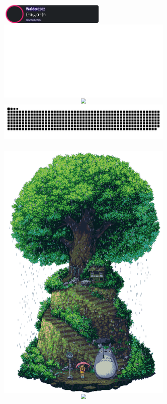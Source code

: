 
<!-- NEOFETCH -->
<!-- https://readme-typing-svg.demolab.com/demo/ -->
<!-- 
W41do@GitHub:~$ neofetch
 
⬛⬛⬛⬛⬛⬛⬜⬜⬜⬜⬜⬜⬜⬛⬛⬛⬛⬛⬛   W41do@GitHub
⬛⬛⬛⬛⬜⬜⬜⬜⬜⬜⬜⬜⬜⬜⬜⬛⬛⬛⬛   ------------
⬛⬛⬛⬜⬜⬜⬜⬜⬜⬜⬜⬜⬜⬜⬜⬜⬛⬛⬛   Name: Waldo
⬛⬛⬜⬜⬜⬛⬜⬜⬜⬜⬜⬜⬜⬛⬜⬜⬜⬛⬛   Age: 21 years
⬛⬜⬜⬜⬛⬛⬛⬜⬜⬜⬜⬜⬛⬛⬛⬜⬜⬜⬛   Status: Student
⬛⬜⬜⬜⬛⬛⬛⬛⬛⬛⬛⬛⬛⬛⬛⬜⬜⬜⬛   From: Czech Republic
⬜⬜⬜⬛⬛⬛⬛⬛⬛⬛⬛⬛⬛⬛⬛⬛⬜⬜⬜   
⬜⬜⬜⬛⬛⬛⬛⬛⬛⬛⬛⬛⬛⬛⬛⬛⬜⬜⬜   Job: SOC Analyst [1 year]
⬜⬜⬜⬛⬛⬛⬛⬛⬛⬛⬛⬛⬛⬛⬛⬛⬜⬜⬜   Education: InfoSec student [2 years, 1 more -> bachelor's degree]
⬜⬜⬜⬛⬛⬛⬛⬛⬛⬛⬛⬛⬛⬛⬛⬛⬜⬜⬜   
⬜⬜⬜⬛⬛⬛⬛⬛⬛⬛⬛⬛⬛⬛⬛⬛⬜⬜⬜   Languages: Python, Bash/Shell, Markdown, HTML, CSS, JS, Java, C/C++, SQL, VBA
⬜⬜⬜⬜⬛⬛⬛⬛⬛⬛⬛⬛⬛⬛⬛⬜⬜⬜⬜   Interests: Linux, Cybersecurity, Creativity, Automation
⬜⬜⬜⬜⬜⬛⬛⬛⬛⬛⬛⬛⬛⬛⬜⬜⬜⬜⬜   IDE: Visual Studio Code [Color Theme: Tokyo Night]
⬛⬜⬜⬜⬜⬜⬜⬜⬛⬛⬛⬜⬜⬜⬜⬜⬜⬜⬛   
⬛⬜⬜⬛⬛⬜⬜⬛⬛⬛⬛⬛⬜⬜⬜⬜⬜⬜⬛   Hobbies: Programming, Anime, Books, Games
⬛⬛⬜⬜⬛⬛⬛⬛⬛⬛⬛⬛⬜⬜⬜⬜⬜⬛⬛   Fun Fact: you found me
⬛⬛⬛⬜⬜⬛⬛⬛⬛⬛⬛⬛⬜⬜⬜⬜⬛⬛⬛   
⬛⬛⬛⬛⬜⬜⬜⬛⬛⬛⬛⬛⬜⬜⬜⬛⬛⬛⬛   ⬛🟥🟩🟨🟦🟪🟧⬜
⬛⬛⬛⬛⬛⬛⬜⬛⬛⬛⬛⬛⬜⬛⬛⬛⬛⬛⬛   ⬛🟥🟩🟨🟦🟪🟧⬜
 
W41do@GitHub:~$
-->

<!-- TEXT ONLY -->
<!-- 
W41do@GitHub
------------
Name: Waldo
Age: 21 years
Status: Student
From: Czech Republic

Job: SOC Analyst [1 year]
Education: InfoSec student [2 years, 1 more -> bachelor's degree]

Languages: Python, Bash/Shell, Markdown, HTML, CSS, JS, Java, C/C++, SQL, VBA
Interests: Linux, Cybersecurity, Creativity, Automation
IDE: Visual Studio Code [Color Theme: Tokyo Night]

Quote of the Day: “Remember that very little is needed to make a happy life.”
Hobbies: Programming, Anime, Books, Games
Fun Fact: you found me

⬛🟥🟩🟨🟦🟪🟧⬜
⬛🟥🟩🟨🟦🟪🟧⬜
 -->


<div id="d_badge">
    <style scoped="">
        .d_margin {
            margin: 5px;
        }
        #d_badge {
            width: 210px;
            display: inline-table;
            -webkit-touch-callout: none;
            -webkit-user-select: none;
            -khtml-user-select: none;
            -moz-user-select: none;
            -ms-user-select: none;
            user-select: none;
        }
        #d_badge:hover {
            cursor: pointer;
        }
        .d_avatar {
            display: block;
            width: 50px;
            height: 50px;
            float: left;
            background-size: cover;
            background-repeat: no-repeat;
            background-position: center center;
            border-radius: 50%;
            box-sizing: content-box;
            /* Needed for border to stop changing image width*/
            /* border: 3px solid #88cc14; */
            border: 3px solid #e11e6c;
            background-color: #1e2124;
            box-shadow: inset 0px 0px 3px 3px rgba(0, 0, 0, 0.1);
            object-fit: cover;
            box-shadow: 0 0px 3px 0px #e11e6c;
        }
        @font-face {
            font-family: "Roboto";
            font-style: normal;
            font-weight: 400;
            src: url(https://fonts.gstatic.com/s/ubuntumono/v6/ViZhet7Ak-LRXZMXzuAfkY4P5ICox8Kq3LLUNMylGO4.woff2) format("woff2");
        }
        .d_font {
            font-family: "Roboto", monospace;
        }
        .d_nickname {
            color: #ffffff;
            font-size: 12px;
            font-weight: bold;
            text-shadow: #4700ff 0 0 6px;
        }
        .d_stat {
            color: #fff;
            opacity: 0.8;
            font-size: 14px;
        }
        .d_icon {
            opacity: 1.00;
            height: 16px;
        }
        @keyframes flicker {
            0%,
            19.999%,
            22%,
            62.999%,
            64%,
            64.999%,
            70%,
            100% {
                opacity: 0.99;
                text-shadow: -1px -1px 0 $outline, 1px -1px 0 $outline, -1px 1px 0 $outline, 1px 1px 0 $outline, 0 -2px 8px, 0 0 2px, 0 0 5px #424549, 0 0 15px #36393e, 0 0 2px #282b30, 0 2px 3px #000;
            }
            20%,
            21.999%,
            63%,
            63.999%,
            65%,
            69.999% {
                opacity: 0.4;
                text-shadow: #4700ff 0 0 6px;
            }
        }
        .d_rank {
            color: #ffffff;
            font-size: 11px;
            text-shadow: #4700ff 0 0 6px;
        }
        .d_line {
            line-height: 12px;
            margin: 0px;
            padding: 0px;
        }
        .d_link {
            color: #ffffff;
            font-size: 0.6em;
            text-decoration: none;
            animation: flicker 6s infinite;
            text-shadow: #4700ff 0 0 6px;
        }
        .d_link:hover {
            color: #ffffff;
            font-size: 0.6em;
            text-decoration: underline;
        }
        .d_link:visited {
            color: #fff;
        }
        .d_mr {
            margin-right: 8px;
        }
        .d_for_img {
            color: #fff;
            opacity: 0.5;
            font-size: 14px;
            position: relative;
            top: -3px;
            margin-bottom: 5px;
        }
        .trophy {
            width: 300px;
            -webkit-filter: drop-shadow(0px 0px 1px rgb(255, 238, 0));
            filter: drop-shadow(0px 0px 2px rgb(255, 238, 0));
        }
    </style>
    <div id="d_badge" class="d_margin" onclick="location.href='https://www.discordapp.com/users/390928924001173515'">
        <div style=" width: auto; border-radius: 4px; margin-right: 0px;">
            <div class="d_avatar"
                style="background-image: url(https://cdn.discordapp.com/avatars/390928924001173515/8d2a741b6e4b52bb22be5fda5ce8f878.webp?size=480)">
            </div>
        </div>
        <div
            style=" margin-left: 25px; width: 270px; height: 56px; background-color: #1e2124; border-radius: 5px; text-align: left; background-image: url(https://cdn.discordapp.com/attachments/960611058962292787/969672178356330516/discord_logo_square_down.png), url(https://cdn.discordapp.com/attachments/960611058962292787/969680393903173662/d_badge.png), url(https://cdn.discordapp.com/attachments/960611058962292787/969680393903173662/d_badge.png), url(https://cdn.discordapp.com/banners/390928924001173515/a_c3ef0b7ebb89d6b9f87b688190774a6b.gif?size=2048); background-size: 23px 23px, 270px 56px, 270px 56px, 134px 42px; background-position: right 5px bottom 5px, right -25.8px bottom 0px, right 3px bottom 0px, right 20px bottom 7px; background-repeat: no-repeat, no-repeat, no-repeat, no-repeat;">
            <div class="d_font"
                style=" box-sizing: content-box; height: 50px; white-space: nowrap; overflow: hidden; text-overflow: ellipsis; padding-left: 8px; padding-top: 5px;">
                <p class="d_line" style="margin-bottom: 3px"> <span class="d_nickname">Waldo</span> <span class="d_rank"
                        style=" margin-left: -7.7px ">#8282</span> <br> </p>
                <p class="d_line" style="margin-bottom: 4px; margin-top: 4px; display: flex; align-items: center">
                    <!-- <img class="d_icon d_mr" src="https://cdn.discordapp.com/attachments/939096809018622002/960650301386407966/trophy.gif" alt="trophy" /> <span class="d_stat d_mr">a</span> -->
                    <!-- <img class="thm_icon thm_mr" src="https://cdn.discordapp.com/attachments/939096809018622002/958108545583296573/ohayo.png" alt="door" /> -->
                    <span class="d_stat d_mr">(=◑ᆽ◑=)ฅ</span>
                    <!-- <img class="thm_icon thm_mr" src="https://cdn.discordapp.com/attachments/939096809018622002/960658941992382474/badge00.png" alt="target" /> <span class="thm_stat thm_mr">c</span> <img class="thm_icon thm_mr" src="https://cdn.discordapp.com/attachments/939096809018622002/960661695334866954/flame.gif" alt="streak" /> <span class="thm_stat">d</span> -->
                    <br> </p>
                <p class="d_line" style=" "> <a href="https://www.discordapp.com/users/390928924001173515"
                        class="d_link">discord.com</a> </p>
            </div>
        </div>
    </div>
</div>
</div>



<div align="center">
<picture>
    <!-- https://readme-typing-svg.demolab.com/demo/ ... duration per line 64, font size 15, color #2FDEDEFF -->
    <img src="neofetch/blue_opt.svg"/>
</picture>

<img src="http://waldo.9e.cz/discord.html">

<picture>
    <!-- https://github.com/marketplace/actions/generate-snake-game-from-github-contribution-grid -->
    <img src="snake/snake1.svg"/>
</picture>
</br>
</br>
</br>
<picture>
    <img src="gifs/totoro_faster.gif" width="1200"/>
</picture>
<picture>
    <!-- https://github.com/kyechan99/capsule-render#color -->
    <img src="https://capsule-render.vercel.app/api?type=waving&color=2fdede&height=160&section=footer&width=100"/>
</picture>
</div>




<!-- 
<picture>
    <img src="purple.svg" alt="Typing SVG" />
</picture> -->

<!-- <picture>
    <img src="red.svg" alt="Typing SVG" />
</picture> -->

<!-- <picture>
    <img src="tyrquise.svg" alt="Typing SVG" />
</picture>


<picture>
    <img src="1.svg" alt="Typing SVG" />
</picture>

<picture>
    <img src="2.svg" alt="Typing SVG" />
</picture>

<picture>
    <img src="3.svg" alt="Typing SVG" />
</picture>

<picture>
    <img src="4.svg" alt="Typing SVG" />
</picture>

<picture>
    <img src="5.svg" alt="Typing SVG" />
</picture> -->

<!-- <picture>
    <img src="6.svg" alt="Typing SVG" />
</picture> -->





<!-- Design and Customization
Learning: Machine/Deep Learning
Programming Languages: Python, Java, C++,
Code: Python, Java, C++,
Role: SOC Analyst [1 year]
Email: W41do [at] protonmail.com



Discord: Waldo#8282

Certifications: 404
Current Linux Distro: Fedora 37
Favorite Quote: “Remember that very little is needed to make a happy life.” ― Marcus Aurelius, Meditations
Favorite Book: Meditations: Aurelius, Marcus
Goals: Obtain OSCP certification, contribute to open-source projects


https://github.com/DenverCoder1/readme-typing-svg
https://github.com/DenverCoder1/github-readme-streak-stats
https://github.com/DenverCoder1/custom-icon-badges
https://github.com/DenverCoder1/table2ascii


cool accs:
https://github.com/guilyx



## Visitor Count
![Visitor Count](https://profile-counter.glitch.me/8BitJonny/count.svg) -->

<!-- ## Spotify Live View
[![Spotify](https://github-spotify-live.vercel.app/api/spotify)](https://open.spotify.com/user/31satnjpfyyvc43dgnzmwfyvas5y) -->


<!-- https://github.com/8BitJonny/8BitJonny/tree/master

W41do@Earth
-----------
OS: Homo Sapiens OS
Host: Earth (Classified as Planet 3rd Rock from the Sun)
Kernel: DNA/RNA
Uptime: 21 years
Packages: j
Shell: j
Resolution: j
DE: INFJ
WM: idk
WM Theme: idk
Theme: idk
Terminal: Verbal and Nonverbal Communication
CPU: Brain (Central Processing Unit)
GPU: Eyes (Visual Processing Unit)
<!-- <html>
<body> -->
<!-- Memory: Memory Capacity (Short-term and Long-term Memory)
Memory: <p id="memory"></p>2056TiB / 2274TiB

<div>
<script>
let x = Math.floor((Math.random() * 500) + 1); 
document.getElementById("memory").innerHTML = x;
</script>
</div> -->
<!-- 
</body>
</html> -->
<!-- 
Name: Waldo
Age: 21 years
Host: 
Personality Type: INFJ
Location: Czech Republic
Local Time: UTC+02:00
Email: W41do@protonmail.com
Hobbies: 
Education:
Interests:
Favorite Food:
Favorite Books:


<!-- A little more about me...
About myself...




“Remember that very little is needed to make a happy life.”
― Marcus Aurelius, Meditations 


“Death smiles at us all; all we can do is smile back.”
― Marcus Aurelius 


“Confine yourself to the present.”
― Marcus Aurelius, Meditations 


“A man must stand erect, not be kept erect by others.”
― Marcus Aurelius, Meditations 


“He is so rich, he has no room to shit.”
― Marcus Aurelius, Meditations 

“Ask yourself at every moment, 'Is this necessary?”
― Marcus Aurelius






Time Zone: UTC+02:00

OS: Earth (Human Edition)
Name: [Insert Name]
Age: 21 years
Gender: [Insert Gender]
Nationality: [Insert Nationality]

Work Experience: [Insert Job Title], [Insert Company/Organization Name], [Insert Duration] | [Insert Job Title], [Insert Company/Organization Name], [Insert Duration] | [Insert Job Title], [Insert Company/Organization Name], [Insert Duration]
Research Experience: [Insert Research Position], [Insert Research Institution], [Insert Duration] | [Insert Research Position], [Insert Research Institution], [Insert Duration]
Projects: [Insert Project Title]: [Insert Brief Description/Key Accomplishments] | [Insert Project Title]: [Insert Brief Description/Key Accomplishments] | [Insert Project Title]: [Insert Brief Description/Key Accomplishments]
Publications: [Insert Publication Title], [Insert Journal/Conference Name], [Insert Year] | [Insert Publication Title], [Insert Journal/Conference Name], [Insert Year]
Skills: [Insert Skill 1]: [Insert Skill Level] | [Insert Skill 2]: [Insert Skill Level] | [Insert Skill 3]: [Insert Skill Level]


Advanced autostructuring and autorepair.
100–400Hz var
20watt idle, 100 watt peak. Ketone-oxygen power supply.
Liquid cooled.


If the human brain were a computer, what would be the specifications of this computer?

Asynchronous analog pulse modulated neural net at 100–400Hz variable frequency. 100 billion neurons and 200 trillion connection.

Advanced autostructuring and autorepair.

20watt idle, 100 watt peak. Ketone-oxygen power supply.

Liquid cooled.

700000 hours MTBF.

On the other hand, the brain has about 1e15 synapses, making it analogous to five million contemporary 200 million transistor chip "cores".


🟩🟩🟦🟦🟦
🟩🟩🟩🟦🟦🟦🟩
🟩🟩🟩🟦🟦🟦🟦🟩🟩
🟩🟦🟦🟦🟦🟦🟩🟩🟩
🟦🟩🟩🟦🟦🟦🟩🟩🟩
🟦🟩🟩🟦🟦🟦🟦🟩🟩
🟦🟦🟩🟦🟦🟦🟦🟩🟩
🟦🟦🟦🟦🟦🟦🟦
🟦🟦🟦🟦🟦


⬜⬜⬜⬜⬛⬛⬛⬛⬛⬛⬜⬜⬜⬜⬜
⬜⬜⬛⬛🟦🟦🟦🟦🟦🟦⬛⬛⬜⬜⬜
⬜⬛🟦🟦🟦🟦🟦🟦🟩🟦🟦🟦⬛⬜⬜
🟦🟦🟩🟩🟦🟦🟦🟦🟩🟦🟦🟦⬛⬜
🟦🟩🟩🟩🟦🟦🟦🟩🟩🟦🟦🟦⬛⬜
🟦🟦🟦🟩🟩🟩🟦🟦🟩🟦🟦🟦🟦🟦⬛
🟦🟦🟦🟩🟩🟦🟩🟦🟦🟦🟦🟩🟩🟦⬛
🟦🟦🟦🟦🟩🟦🟦🟦🟦🟦🟦🟦🟩🟦⬛
🟦🟦🟦🟦🟦🟦🟦🟦🟦🟦🟦🟦🟦🟦⬛
🟩🟦🟦🟦🟦🟦🟩🟩🟩🟩🟦🟦🟩🟦⬛
🟩🟩🟦⬛⬛⬛⬛⬛⬛⬛⬛🟦🟦🟦⬛

⬜⬜⬛⬜⬜⬜⬛⬜⬜⬛⬜⬜⬜⬛⬜⬜
⬜⬜⬛⬜⬜⬜⬜⬜⬜⬜⬜⬜⬜⬛⬜⬜
⬜⬜⬜⬛⬜⬜⬜⬜⬜⬜⬜⬜⬛⬜⬜⬜
⬜⬜⬜⬜⬛⬛⬛⬛⬛⬛⬛⬛⬜⬜⬜⬜

🟨
"　"


⬜⬜⬜⬜⬜⬛⬛⬛⬛⬛⬜⬜⬜⬜⬜
⬜⬜⬜⬛⬛⬛⬛⬛⬛⬛⬛⬛⬜⬜⬜
⬜⬜⬛⬛⬛⬛⬛⬛⬛⬛⬛⬛⬛⬜⬜
⬜⬛⬛⬛⬛⬛⬛⬛⬛⬛⬛⬛⬛⬛⬜
⬜⬛⬛⬛⬛⬛⬛⬛⬛⬛⬜⬜⬜⬛⬜
⬛⬛⬛⬛⬛⬛⬛⬛⬛⬜⬜⬜⬜⬜⬛
⬛⬛⬛⬛⬛⬛⬛⬛⬜⬜⬜⬜⬜⬜⬛
⬛⬛⬜⬜⬛⬛⬛⬛⬜⬜⬜⬛⬛⬜⬜
⬛⬛⬜⬜⬜⬛⬛⬜⬜⬜⬛⬛⬛⬜⬜
⬛⬛⬜⬜⬜⬜⬛⬜⬜⬛⬛⬛⬛⬜⬜
⬜⬛⬛⬜⬜⬜⬛⬜⬜⬛⬛⬛⬜⬜⬜
⬜⬛⬛⬛⬛⬛⬛⬜⬜⬜⬜⬜⬜⬜⬜
⬜⬛⬛⬛⬛⬛⬜⬜⬜⬜⬜⬜⬜⬜⬜
⬜⬜⬛⬛⬛⬜⬜⬜⬜⬜⬜⬜⬜⬜⬜


⬜⬜🟥🟥🟥⬜⬜
⬜🟥🟥🟥🟥🟥⬜
🟥🟥🟥🟥🟥🟥🟥
🟥⬜⬜🟥⬜⬜🟥
🟥⬛⬜🟥⬛⬜🟥
🟥🟥🟥🟥🟥🟥🟥
🟥🟥🟥🟥🟥🟥🟥
🟥🟥🟥🟥🟥🟥🟥
🟥⬜🟥⬜🟥⬜🟥 -->


<!-- https://github.com/marketplace/actions/generate-snake-game-from-github-contribution-grid

https://github.com/D3vil0p3r

<img src="https://camo.githubusercontent.com/b867e04377eea646939445ce4e0565253428256abc39c6d32d7b67aab3160d18/68747470733a2f2f63617073756c652d72656e6465722e76657263656c2e6170702f6170693f747970653d776176696e6726636f6c6f723d6772616469656e74266865696768743d3130302673656374696f6e3d666f6f746572" theme=tokyonight/>

<img src="https://camo.githubusercontent.com/b867e04377eea646939445ce4e0565253428256abc39c6d32d7b67aab3160d18/68747470733a2f2f63617073756c652d72656e6465722e76657263656c2e6170702f6170693f747970653d776176696e6726636f6c6f723d6772616469656e74266865696768743d3130302673656374696f6e3d666f6f746572"/>

https://github.com/VydrOz




♠️⚫⬛🖤♣️🤍⬜⚪◼️◾▪️◻️◽▫️🔲🔳 

⬜⬜⬜⬜⬜⬜⬜⬜⬜⬜⬜⬜⬜⬜⬜⬜
⬜⬜⬛⬛⬜⬜⬜⬜⬜⬜⬜⬜⬛⬛⬜⬜
⬜⬛⬜⬜⬛⬜⬜⬜⬜⬜⬜⬛⬜⬜⬛⬜
⬜⬛⬜⬜⬜⬛⬜⬜⬜⬜⬛⬜⬜⬜⬛⬜
⬜⬛⬜⬜⬜⬜⬛⬛⬛⬛⬜⬜⬜⬜⬛⬜
⬜⬛⬜⬜⬜⬜⬜⬜⬜⬜⬜⬜⬜⬜⬛⬜
⬛⬜⬜⬜⬜⬜⬜⬜⬜⬜⬜⬜⬜⬜⬜⬛
⬛⬜⬜⬜⬛⬛⬜⬜⬜⬜⬛⬛⬜⬜⬜⬛
⬛⬜🌫️⬛⬛⬛⬛🌫️🌫️⬛⬛⬛⬛🌫️⬜⬛
⬛⬜⬜⬛⬛⬛⬛⬜⬜⬛⬛⬛⬛⬜⬜⬛
⬛⬜⬜⬜⬛⬛⬜⬜⬜⬜⬛⬛⬜⬜⬜⬛
⬜⬛⬜⬜⬜⬜⬜⬜⬜⬜⬜⬜⬜⬜⬛⬜
⬜⬜⬛⬜⬜⬜⬜⬜⬜⬜⬜⬜⬜⬛⬜⬜
⬜⬜⬜⬛⬛⬛⬛⬛⬛⬛⬛⬛⬛⬜⬜⬜
⬜⬜⬜⬜⬜⬜⬜⬜⬜⬜⬜⬜⬜⬜⬜⬜
⬜⬜⬜⬜⬜⬜⬜⬜⬜⬜⬜⬜⬜⬜⬜⬜

⬜⬜⬜⬜⬜⬜⬜⬜⬜⬜⬜⬜⬜⬜⬜⬜
⬜⬜⬛⬛⬜⬜⬜⬜⬜⬜⬜⬜⬛⬛⬜⬜
⬜⬛🌫️🌫️⬛⬜⬜⬜⬜⬜⬜⬛🌫️🌫️⬛⬜
⬜⬛🌫️🌫️🌫️⬛⬜⬜⬜⬜⬛🌫️🌫️🌫️⬛⬜
⬜⬛🌫️🌫️🌫️🌫️⬛⬛⬛⬛🌫️🌫️🌫️🌫️⬛⬜
⬜⬛🌫️🌫️🌫️🌫️🌫️🌫️🌫️🌫️🌫️🌫️🌫️🌫️⬛⬜
⬛🌫️🌫️🌫️🌫️🌫️🌫️🌫️🌫️🌫️🌫️🌫️🌫️🌫️🌫️⬛
⬛🌫️🌫️🌫️⬛⬛🌫️🌫️🌫️🌫️⬛⬛🌫️🌫️🌫️⬛
⬛🌫️🌫️⬛⬛⬛⬛🌫️🌫️⬛⬛⬛⬛🌫️🌫️⬛
⬛🌫️🌫️⬛⬛⬛⬛🌫️🌫️⬛⬛⬛⬛🌫️🌫️⬛
⬛🌫️🌫️🌫️⬛⬛🌫️🌫️🌫️🌫️⬛⬛🌫️🌫️🌫️⬛
⬜⬛🌫️🌫️🌫️🌫️🌫️🌫️🌫️🌫️🌫️🌫️🌫️🌫️⬛⬜
⬜⬜⬛🌫️🌫️🌫️🌫️🌫️🌫️🌫️🌫️🌫️🌫️⬛⬜⬜
⬜⬜⬜⬛⬛⬛⬛⬛⬛⬛⬛⬛⬛⬜⬜⬜
⬜⬜⬜⬜⬜⬜⬜⬜⬜⬜⬜⬜⬜⬜⬜⬜
⬜⬜⬜⬜⬜⬜⬜⬜⬜⬜⬜⬜⬜⬜⬜⬜


" " 2X JE MENE NEZ KOSTKA
" " obyc mezera ale funguje 

"　"
"        " two spaces plus 0.001
"⠀⠀" one minus 0.001

"　⠀"

"⠀⢀" dost good

3x" "plus" "obys rovna se 2 mezery tesne pres

"                  " perfect 7
"　　　　　　　　　　　" perfect 8 (16)
"    　　" perfect 3 (6, 9, 12)
"        " two spaces plus 0.001
"    　　　　　　　　　　　　　" perfect 11


⬛⬛⬛⬛⬛⬛⬛⬛⬛⬛⬛⬛⬛⬛⬛⬛
⬛⬛🟥🟥⬛⬛⬛⬛⬛⬛⬛⬛🟥🟥⬛⬛
⬛🟥⬛⬛🟥⬛⬛⬛⬛⬛⬛🟥⬛⬛🟥⬛
⬛🟥⬛⬛⬛🟥⬛⬛⬛⬛🟥⬛⬛⬛🟥⬛
⬛🟥⬛⬛⬛⬛🟥🟥🟥🟥⬛⬛⬛⬛🟥⬛
⬛🟥⬛⬛⬛⬛⬛⬛⬛⬛⬛⬛⬛⬛🟥⬛
🟥⬛⬛⬛⬛⬛⬛⬛⬛⬛⬛⬛⬛⬛⬛🟥
🟥⬛⬛⬛🟥🟥⬛⬛⬛⬛🟥🟥⬛⬛⬛🟥
🟥⬛⬛🟥🟥🟥🟥⬛⬛🟥🟥🟥🟥⬛⬛🟥
🟥⬛⬛🟥🟥🟥🟥⬛⬛🟥🟥🟥🟥⬛⬛🟥
🟥⬛⬛⬛🟥🟥⬛⬛⬛⬛🟥🟥⬛⬛⬛🟥
⬛🟥⬛⬛⬛⬛⬛⬛⬛⬛⬛⬛⬛⬛🟥⬛
⬛⬛🟥⬛⬛⬛⬛⬛⬛⬛⬛⬛⬛🟥⬛⬛
⬛⬛⬛🟥🟥🟥🟥🟥🟥🟥🟥🟥🟥⬛⬛⬛
⬛⬛⬛⬛⬛⬛⬛⬛⬛⬛⬛⬛⬛⬛⬛⬛
⬛⬛⬛⬛⬛⬛⬛⬛⬛⬛⬛⬛⬛⬛⬛⬛



🟦🟦🟦🟦🟦🟦🟦🟦🟦🟦🟦🟦🟦🟦🟦🟦
🟦🟦⬛⬛🟦🟦🟦🟦🟦🟦🟦🟦⬛⬛🟦🟦
🟦⬛🟦🟦⬛🟦🟦🟦🟦🟦🟦⬛🟦🟦⬛🟦
🟦⬛🟦🟦🟦⬛🟦🟦🟦🟦⬛🟦🟦🟦⬛🟦
🟦⬛🟦🟦🟦🟦⬛⬛⬛⬛🟦🟦🟦🟦⬛🟦
🟦⬛🟦🟦🟦🟦🟦🟦🟦🟦🟦🟦🟦🟦⬛🟦
⬛🟦🟦🟦🟦🟦🟦🟦🟦🟦🟦🟦🟦🟦🟦⬛
⬛🟦🟦🟦⬛⬛🟦🟦🟦🟦⬛⬛🟦🟦🟦⬛
⬛🟦🟦⬛⬛⬛⬛🟦🟦⬛⬛⬛⬛🟦🟦⬛
⬛🟦🟦⬛⬛⬛⬛🟦🟦⬛⬛⬛⬛🟦🟦⬛
⬛🟦🟦🟦⬛⬛🟦🟦🟦🟦⬛⬛🟦🟦🟦⬛
🟦⬛🟦🟦🟦🟦🟦🟦🟦🟦🟦🟦🟦🟦⬛🟦
🟦🟦⬛🟦🟦🟦🟦🟦🟦🟦🟦🟦🟦⬛🟦🟦
🟦🟦🟦⬛⬛⬛⬛⬛⬛⬛⬛⬛⬛🟦🟦🟦
🟦🟦🟦🟦🟦🟦🟦🟦🟦🟦🟦🟦🟦🟦🟦🟦
🟦🟦🟦🟦🟦🟦🟦🟦🟦🟦🟦🟦🟦🟦🟦🟦



⬜⬜⬜⬜⬜⬜⬜⬜⬜⬜⬜⬜⬜⬜⬜⬜
⬜⬜🟦🟦⬜⬜⬜⬜⬜⬜⬜⬜🟦🟦⬜⬜
⬜🟦⬜⬜🟦⬜⬜⬜⬜⬜⬜🟦⬜⬜🟦⬜
⬜🟦⬜⬜⬜🟦⬜⬜⬜⬜🟦⬜⬜⬜🟦⬜
⬜🟦⬜⬜⬜⬜🟦🟦🟦🟦⬜⬜⬜⬜🟦⬜
⬜🟦⬜⬜⬜⬜⬜⬜⬜⬜⬜⬜⬜⬜🟦⬜
🟦⬜⬜⬜⬜⬜⬜⬜⬜⬜⬜⬜⬜⬜⬜🟦
🟦⬜⬜⬜🟦🟦⬜⬜⬜⬜🟦🟦⬜⬜⬜🟦
🟦⬜⬜🟦🟦🟦🟦⬜⬜🟦🟦🟦🟦⬜⬜🟦
🟦⬜⬜🟦🟦🟦🟦⬜⬜🟦🟦🟦🟦⬜⬜🟦
🟦⬜⬜⬜🟦🟦⬜⬜⬜⬜🟦🟦⬜⬜⬜🟦
⬜🟦⬜⬜⬜⬜⬜⬜⬜⬜⬜⬜⬜⬜🟦⬜
⬜⬜🟦⬜⬜⬜⬜⬜⬜⬜⬜⬜⬜🟦⬜⬜
⬜⬜⬜🟦🟦🟦🟦🟦🟦🟦🟦🟦🟦⬜⬜⬜
⬜⬜⬜⬜⬜⬜⬜⬜⬜⬜⬜⬜⬜⬜⬜⬜
⬜⬜⬜⬜⬜⬜⬜⬜⬜⬜⬜⬜⬜⬜⬜⬜


🟩🟩🟩🟩🟩🟩🟩🟩🟩🟩🟩🟩🟩🟩🟩🟩
🟩🟩⬛⬛🟩🟩🟩🟩🟩🟩🟩🟩⬛⬛🟩🟩
🟩⬛🟩🟩⬛🟩🟩🟩🟩🟩🟩⬛🟩🟩⬛🟩
🟩⬛🟩🟩🟩⬛🟩🟩🟩🟩⬛🟩🟩🟩⬛🟩
🟩⬛🟩🟩🟩🟩⬛⬛⬛⬛🟩🟩🟩🟩⬛🟩
🟩⬛🟩🟩🟩🟩🟩🟩🟩🟩🟩🟩🟩🟩⬛🟩
⬛🟩🟩🟩🟩🟩🟩🟩🟩🟩🟩🟩🟩🟩🟩⬛
⬛🟩🟩🟩⬛⬛🟩🟩🟩🟩⬛⬛🟩🟩🟩⬛
⬛🟩🟩⬛⬛⬛⬛🟩🟩⬛⬛⬛⬛🟩🟩⬛
⬛🟩🟩⬛⬛⬛⬛🟩🟩⬛⬛⬛⬛🟩🟩⬛
⬛🟩🟩🟩⬛⬛🟩🟩🟩🟩⬛⬛🟩🟩🟩⬛
🟩⬛🟩🟩🟩🟩🟩🟩🟩🟩🟩🟩🟩🟩⬛🟩
🟩🟩⬛🟩🟩🟩🟩🟩🟩🟩🟩🟩🟩⬛🟩🟩
🟩🟩🟩⬛⬛⬛⬛⬛⬛⬛⬛⬛⬛🟩🟩🟩
🟩🟩🟩🟩🟩🟩🟩🟩🟩🟩🟩🟩🟩🟩🟩🟩
🟩🟩🟩🟩🟩🟩🟩🟩🟩🟩🟩🟩🟩🟩🟩🟩


⬜⬜⬜⬜⬜⬜⬜⬜⬜⬜⬜⬜⬜⬜⬜⬜
⬜⬜🟩🟩⬜⬜⬜⬜⬜⬜⬜⬜🟩🟩⬜⬜
⬜🟩⬜⬜🟩⬜⬜⬜⬜⬜⬜🟩⬜⬜🟩⬜
⬜🟩⬜⬜⬜🟩⬜⬜⬜⬜🟩⬜⬜⬜🟩⬜
⬜🟩⬜⬜⬜⬜🟩🟩🟩🟩⬜⬜⬜⬜🟩⬜
⬜🟩⬜⬜⬜⬜⬜⬜⬜⬜⬜⬜⬜⬜🟩⬜
🟩⬜⬜⬜⬜⬜⬜⬜⬜⬜⬜⬜⬜⬜⬜🟩
🟩⬜⬜⬜🟩🟩⬜⬜⬜⬜🟩🟩⬜⬜⬜🟩
🟩⬜⬜🟩🟩🟩🟩⬜⬜🟩🟩🟩🟩⬜⬜🟩
🟩⬜⬜🟩🟩🟩🟩⬜⬜🟩🟩🟩🟩⬜⬜🟩
🟩⬜⬜⬜🟩🟩⬜⬜⬜⬜🟩🟩⬜⬜⬜🟩
⬜🟩⬜⬜⬜⬜⬜⬜⬜⬜⬜⬜⬜⬜🟩⬜
⬜⬜🟩⬜⬜⬜⬜⬜⬜⬜⬜⬜⬜🟩⬜⬜
⬜⬜⬜🟩🟩🟩🟩🟩🟩🟩🟩🟩🟩⬜⬜⬜
⬜⬜⬜⬜⬜⬜⬜⬜⬜⬜⬜⬜⬜⬜⬜⬜
⬜⬜⬜⬜⬜⬜⬜⬜⬜⬜⬜⬜⬜⬜⬜⬜


🟦🟦🟦🟦🟦🟦🟦🟦🟦🟦🟦🟦🟦🟦🟦🟦
🟦🟦🟩🟩🟦🟦🟦🟦🟦🟦🟦🟦🟩🟩🟦🟦
🟦🟩🟦🟦🟩🟦🟦🟦🟦🟦🟦🟩🟦🟦🟩🟦
🟦🟩🟦🟦🟦🟩🟦🟦🟦🟦🟩🟦🟦🟦🟩🟦
🟦🟩🟦🟦🟦🟦🟩🟩🟩🟩🟦🟦🟦🟦🟩🟦
🟦🟩🟦🟦🟦🟦🟦🟦🟦🟦🟦🟦🟦🟦🟩🟦
🟩🟦🟦🟦🟦🟦🟦🟦🟦🟦🟦🟦🟦🟦🟦🟩
🟩🟦🟦🟦🟩🟩🟦🟦🟦🟦🟩🟩🟦🟦🟦🟩
🟩🟦🟦🟩🟩🟩🟩🟦🟦🟩🟩🟩🟩🟦🟦🟩
🟩🟦🟦🟩🟩🟩🟩🟦🟦🟩🟩🟩🟩🟦🟦🟩
🟩🟦🟦🟦🟩🟩🟦🟦🟦🟦🟩🟩🟦🟦🟦🟩
🟦🟩🟦🟦🟦🟦🟦🟦🟦🟦🟦🟦🟦🟦🟩🟦
🟦🟦🟩🟦🟦🟦🟦🟦🟦🟦🟦🟦🟦🟩🟦🟦
🟦🟦🟦🟩🟩🟩🟩🟩🟩🟩🟩🟩🟩🟦🟦🟦
🟦🟦🟦🟦🟦🟦🟦🟦🟦🟦🟦🟦🟦🟦🟦🟦
🟦🟦🟦🟦🟦🟦🟦🟦🟦🟦🟦🟦🟦🟦🟦🟦



🟩🟩🟩🟩🟩🟩🟩🟩🟩🟩🟩🟩🟩🟩🟩🟩
🟩🟩🟦🟦🟩🟩🟩🟩🟩🟩🟩🟩🟦🟦🟩🟩
🟩🟦🟩🟩🟦🟩🟩🟩🟩🟩🟩🟦🟩🟩🟦🟩
🟩🟦🟩🟩🟩🟦🟩🟩🟩🟩🟦🟩🟩🟩🟦🟩
🟩🟦🟩🟩🟩🟩🟦🟦🟦🟦🟩🟩🟩🟩🟦🟩
🟩🟦🟩🟩🟩🟩🟩🟩🟩🟩🟩🟩🟩🟩🟦🟩
🟦🟩🟩🟩🟩🟩🟩🟩🟩🟩🟩🟩🟩🟩🟩🟦
🟦🟩🟩🟩🟦🟦🟩🟩🟩🟩🟦🟦🟩🟩🟩🟦
🟦🟩🟩🟦🟦🟦🟦🟩🟩🟦🟦🟦🟦🟩🟩🟦
🟦🟩🟩🟦🟦🟦🟦🟩🟩🟦🟦🟦🟦🟩🟩🟦
🟦🟩🟩🟩🟦🟦🟩🟩🟩🟩🟦🟦🟩🟩🟩🟦
🟩🟦🟩🟩🟩🟩🟩🟩🟩🟩🟩🟩🟩🟩🟦🟩
🟩🟩🟦🟩🟩🟩🟩🟩🟩🟩🟩🟩🟩🟦🟩🟩
🟩🟩🟩🟦🟦🟦🟦🟦🟦🟦🟦🟦🟦🟩🟩🟩
🟩🟩🟩🟩🟩🟩🟩🟩🟩🟩🟩🟩🟩🟩🟩🟩
🟩🟩🟩🟩🟩🟩🟩🟩🟩🟩🟩🟩🟩🟩🟩🟩








⬛⬛⬛⬛⬛⬛⬛⬛⬛⬛⬛⬛⬛⬛⬛⬛
⬛⬛🟩🟩⬛⬛⬛⬛⬛⬛⬛⬛🟩🟩⬛⬛
⬛🟩⬛⬛🟩⬛⬛⬛⬛⬛⬛🟩⬛⬛🟩⬛
⬛🟩⬛⬛⬛🟩⬛⬛⬛⬛🟩⬛⬛⬛🟩⬛
⬛🟩⬛⬛⬛⬛🟩🟩🟩🟩⬛⬛⬛⬛🟩⬛
⬛🟩⬛⬛⬛⬛⬛⬛⬛⬛⬛⬛⬛⬛🟩⬛
🟩⬛⬛⬛⬛⬛⬛⬛⬛⬛⬛⬛⬛⬛⬛🟩
🟩⬛⬛⬛🟩🟩⬛⬛⬛⬛🟩🟩⬛⬛⬛🟩
🟩⬛⬛🟩🟩🟩🟩⬛⬛🟩🟩🟩🟩⬛⬛🟩
🟩⬛⬛🟩🟩🟩🟩⬛⬛🟩🟩🟩🟩⬛⬛🟩
🟩⬛⬛⬛🟩🟩⬛⬛⬛⬛🟩🟩⬛⬛⬛🟩
⬛🟩⬛⬛⬛⬛⬛⬛⬛⬛⬛⬛⬛⬛🟩⬛
⬛⬛🟩⬛⬛⬛⬛⬛⬛⬛⬛⬛⬛🟩⬛⬛
⬛⬛⬛🟩🟩🟩🟩🟩🟩🟩🟩🟩🟩⬛⬛⬛
⬛⬛⬛⬛⬛⬛⬛⬛⬛⬛⬛⬛⬛⬛⬛⬛
⬛⬛⬛⬛⬛⬛⬛⬛⬛⬛⬛⬛⬛⬛⬛⬛



⬛⬛⬛⬛⬛⬛⬛⬛⬛⬛⬛⬛⬛⬛⬛⬛
⬛⬛🟦🟦⬛⬛⬛⬛⬛⬛⬛⬛🟦🟦⬛⬛
⬛🟦⬛⬛🟦⬛⬛⬛⬛⬛⬛🟦⬛⬛🟦⬛
⬛🟦⬛⬛⬛🟦⬛⬛⬛⬛🟦⬛⬛⬛🟦⬛
⬛🟦⬛⬛⬛⬛🟦🟦🟦🟦⬛⬛⬛⬛🟦⬛
⬛🟦⬛⬛⬛⬛⬛⬛⬛⬛⬛⬛⬛⬛🟦⬛
🟦⬛⬛⬛⬛⬛⬛⬛⬛⬛⬛⬛⬛⬛⬛🟦
🟦⬛⬛⬛🟦🟦⬛⬛⬛⬛🟦🟦⬛⬛⬛🟦
🟦⬛⬛🟦🟦🟦🟦⬛⬛🟦🟦🟦🟦⬛⬛🟦
🟦⬛⬛🟦🟦🟦🟦⬛⬛🟦🟦🟦🟦⬛⬛🟦
🟦⬛⬛⬛🟦🟦⬛⬛⬛⬛🟦🟦⬛⬛⬛🟦
⬛🟦⬛⬛⬛⬛⬛⬛⬛⬛⬛⬛⬛⬛🟦⬛
⬛⬛🟦⬛⬛⬛⬛⬛⬛⬛⬛⬛⬛🟦⬛⬛
⬛⬛⬛🟦🟦🟦🟦🟦🟦🟦🟦🟦🟦⬛⬛⬛
⬛⬛⬛⬛⬛⬛⬛⬛⬛⬛⬛⬛⬛⬛⬛⬛
⬛⬛⬛⬛⬛⬛⬛⬛⬛⬛⬛⬛⬛⬛⬛⬛


🌫️🌫️
⬛⬛⬛⬛⬛⬛⬛⬛⬛⬛⬛⬛⬛⬛⬛⬛
⬛⬛🟪🟪⬛⬛⬛⬛⬛⬛⬛⬛🟪🟪⬛⬛
⬛🟪⬛⬛🟪⬛⬛⬛⬛⬛⬛🟪⬛⬛🟪⬛
⬛🟪⬛⬛⬛🟪⬛⬛⬛⬛🟪⬛⬛⬛🟪⬛
⬛🟪⬛⬛⬛⬛🟪🟪🟪🟪⬛⬛⬛⬛🟪⬛
⬛🟪⬛⬛⬛⬛⬛⬛⬛⬛⬛⬛⬛⬛🟪⬛
🟪⬛⬛⬛⬛⬛⬛⬛⬛⬛⬛⬛⬛⬛⬛🟪
🟪⬛⬛⬛🟪🟪⬛⬛⬛⬛🟪🟪⬛⬛⬛🟪
🟪⬛⬛🟪🟪🟪🟪⬛⬛🟪🟪🟪🟪⬛⬛🟪
🟪⬛⬛🟪🟪🟪🟪⬛⬛🟪🟪🟪🟪⬛⬛🟪
🟪⬛⬛⬛🟪🟪⬛⬛⬛⬛🟪🟪⬛⬛⬛🟪
⬛🟪⬛⬛⬛⬛⬛⬛⬛⬛⬛⬛⬛⬛🟪⬛
⬛⬛🟪⬛⬛⬛⬛⬛⬛⬛⬛⬛⬛🟪⬛⬛
⬛⬛⬛🟪🟪🟪🟪🟪🟪🟪🟪🟪🟪⬛⬛⬛
⬛⬛⬛⬛⬛⬛⬛⬛⬛⬛⬛⬛⬛⬛⬛⬛
⬛⬛⬛⬛⬛⬛⬛⬛⬛⬛⬛⬛⬛⬛⬛⬛




⬛⬛⬛⬛⬛⬛⬛⬛⬛⬛⬛⬛⬛⬛⬛⬛
⬛⬛🟥🟥⬛⬛⬛⬛⬛⬛⬛⬛🟥🟥⬛⬛
⬛🟥⬛⬛🟥⬛⬛⬛⬛⬛⬛🟥⬛⬛🟥⬛
⬛🟥⬛⬛⬛🟥⬛⬛⬛⬛🟥⬛⬛⬛🟥⬛
⬛🟥⬛⬛⬛⬛🟥🟥🟥🟥⬛⬛⬛⬛🟥⬛
⬛🟥⬛⬛⬛⬛⬛⬛⬛⬛⬛⬛⬛⬛🟥⬛
🟥⬛⬛⬛⬛⬛⬛⬛⬛⬛⬛⬛⬛⬛⬛🟥
🟥⬛⬛⬛🟥🟥⬛⬛⬛⬛🟥🟥⬛⬛⬛🟥
🟥⬛⬛🟥🟥🟥🟥⬛⬛🟥🟥🟥🟥⬛⬛🟥
🟥⬛⬛🟥🟥🟥🟥⬛⬛🟥🟥🟥🟥⬛⬛🟥
🟥⬛⬛⬛🟥🟥⬛⬛⬛⬛🟥🟥⬛⬛⬛🟥
⬛🟥⬛⬛⬛⬛⬛⬛⬛⬛⬛⬛⬛⬛🟥⬛
⬛⬛🟥⬛⬛⬛⬛⬛⬛⬛⬛⬛⬛🟥⬛⬛
⬛⬛⬛🟥🟥🟥🟥🟥🟥🟥🟥🟥🟥⬛⬛⬛
⬛⬛⬛⬛⬛⬛⬛⬛⬛⬛⬛⬛⬛⬛⬛⬛
⬛⬛⬛⬛⬛⬛⬛⬛⬛⬛⬛⬛⬛⬛⬛⬛


⬜⬜⬜⬜⬜⬜⬜⬜⬜⬜🟥🟥⬜⬜⬜⬜⬜🟥🟥⬜⬜⬜⬜⬜⬜⬜⬜⬜⬜
⬜⬜⬜⬜⬜⬜⬜⬜🟧🟥🟥🟥🟥⬜⬜⬜🟥🟥🟥🟥🟧⬜⬜⬜⬜⬜⬜⬜⬜
⬜⬜⬜⬜⬜⬜⬜🟧🟧🟧🟥🟥🟥🟥🟥🟥🟥🟥🟥🟧🟧🟧⬜⬜⬜⬜⬜⬜⬜
⬜⬜⬜⬜⬜🟨🟨🟨🟧🟧🟧🟥🟥🟥⬜🟥🟥🟥🟧🟧🟧🟨🟨🟨⬜⬜⬜⬜⬜
⬜⬜⬜🟩🟩🟨🟨🟨🟨🟧🟧🟧🟥⬜⬜⬜🟥🟧🟧🟧🟨🟨🟨🟨🟩🟩⬜⬜⬜
⬜🟦🟦🟩🟩🟩🟨🟨🟨🟨🟧🟧🟧🟧⬜🟧🟧🟧🟧🟨🟨🟨🟩🟩🟩🟩🟦🟦⬜
🟪🟪🟦🟦🟩🟩🟩🟩🟨🟨🟨🟧🟧🟧🟧🟧🟧🟧🟨🟨🟨🟩🟩🟩🟩🟦🟦🟪🟪
🟪🟪🟪🟦🟦🟦🟩🟩🟩🟨🟨🟨🟨🟧⬜🟧🟨🟨🟨🟨🟩🟩🟩🟦🟦🟦🟪🟪🟪
⬜🟪🟪🟦🟦⬜🟦🟩🟩🟩🟨🟨🟨🟨🟨🟨🟨🟨🟨🟩🟩🟩🟦⬜🟦🟦🟪🟪⬜
⬜⬜🟪🟪⬜🟦🟦🟦🟩🟩🟩🟩🟩🟨⬜🟨🟩🟩🟩🟩🟩🟦🟦🟦⬜🟪🟪⬜⬜
⬜⬜⬜⬜🟪🟪🟦🟦🟦🟦🟩🟩🟩🟩🟩🟩🟩🟩🟩🟦🟦🟦🟦🟪🟪⬜⬜⬜⬜
⬜⬜⬜⬜🟪🟪🟪🟪🟦🟦🟦🟦🟦🟩⬜🟩🟦🟦🟦🟦🟦🟦🟪🟪🟪⬜⬜⬜⬜
⬜⬜⬜⬜⬜⬜🟪🟪🟪🟪⬜🟦🟦🟦🟦🟦🟦🟦⬜🟪🟪🟪🟪⬜⬜⬜⬜⬜⬜
⬜⬜⬜⬜⬜⬜⬜🟪🟪⬜🟪🟪🟦🟦⬜🟦🟦🟪🟪⬜🟪🟪⬜⬜⬜⬜⬜⬜⬜
⬜⬜⬜⬜⬜⬜⬜⬜⬜⬜🟪🟪🟪🟪🟪🟪🟪🟪🟪⬜⬜⬜⬜⬜⬜⬜⬜⬜⬜
⬜⬜⬜⬜⬜⬜⬜⬜⬜⬜⬜⬜🟪🟪🟪🟪🟪⬜⬜⬜⬜⬜⬜⬜⬜⬜⬜⬜



⬜⬜⬜⬜⬜⬜⬜⬜⬜⬜⬜⬜⬜⬜⬜⬜
⬜⬜⬜⬜⬜⬜⬜⬜⬜⬜⬜⬜⬜⬜⬜⬜
⬜⬜⬜⬜⬜⬜⬜⬜⬜⬜⬜⬜⬜⬜⬜⬜
⬜⬜⬜⬜⬜⬜⬜⬜⬜⬜⬜⬜⬜⬜⬜⬜
⬜⬜⬜⬜⬜⬜⬜⬜⬜⬜⬜⬜⬜⬜⬜⬜
⬜⬜⬜⬜⬜⬜⬜⬜⬜⬜⬜⬜⬜⬜⬜⬜
⬜⬜⬜⬜⬜⬜⬜⬜⬜⬜⬜⬜⬜⬜⬜⬜
⬜⬜⬜⬜⬜⬜⬜⬜⬜⬜⬜⬜⬜⬜⬜⬜
⬜⬜⬜⬜⬜⬜⬜⬜⬜⬜⬜⬜⬜⬜⬜⬜
⬜⬜⬜⬜⬜⬜⬜⬜⬜⬜⬜⬜⬜⬜⬜⬜
⬜⬜⬜⬜⬜⬜⬜⬜⬜⬜⬜⬜⬜⬜⬜⬜
⬜⬜⬜⬜⬜⬜⬜⬜⬜⬜⬜⬜⬜⬜⬜⬜
⬜⬜⬜⬜⬜⬜⬜⬜⬜⬜⬜⬜⬜⬜⬜⬜
⬜⬜⬜⬜⬜⬜⬜⬜⬜⬜⬜⬜⬜⬜⬜⬜
⬜⬜⬜⬜⬜⬜⬜⬜⬜⬜⬜⬜⬜⬜⬜⬜
⬜⬜⬜⬜⬜⬜⬜⬜⬜⬜⬜⬜⬜⬜⬜⬜

⬛⬛⬛⬛⬛⬛⬛⬛⬛⬛⬛⬛⬛⬛⬛
⬛⬛⬛⬛⬛⬛⬛⬛⬛⬛🟩🟩⬛⬛⬛
⬛⬛⬛⬛⬛⬛⬛⬛⬛🟥🟧🟩🟩⬛⬛
⬛⬛⬛⬛⬛⬛⬛⬛🟥🟥🟧🟧🟩🟩⬛
⬛⬛⬛⬛⬛⬛⬛🟥🟥⬛🟥🟧🟩🟩⬛
⬛⬛⬛⬛⬛⬛🟥🟥🟥🟥🟥🟧🟩🟩⬛
⬛⬛⬛⬛⬛🟥🟥🟥⬛🟥🟥🟧🟩🟩⬛
⬛⬛⬛⬛🟥🟥🟥🟥🟥🟥🟥🟧🟩🟩⬛
⬛⬛⬛🟥🟥🟥⬛🟥🟥🟥🟧🟧🟩🟩⬛
⬛⬛🟥🟥⬛🟥🟥🟥🟥🟥🟧🟩🟩⬛⬛
⬛🟩🟧🟧🟥🟥🟥🟥🟧🟧🟩🟩🟩⬛⬛
⬛🟩🟩🟧🟧🟧🟧🟧🟧🟩🟩🟩⬛⬛⬛
⬛⬛🟩🟩🟩🟩🟩🟩🟩🟩🟩⬛⬛⬛⬛
⬛⬛⬛⬛🟩🟩🟩🟩🟩⬛⬛⬛⬛⬛⬛
⬛⬛⬛⬛⬛⬛⬛⬛⬛⬛⬛⬛⬛⬛⬛


⬛⬛⬛⬛⬜⬜⬛⬛⬛⬛⬜⬜⬛⬛⬛⬛
⬛⬛⬛⬜⬜⬜⬜⬛⬛⬜⬜⬜⬜⬛⬛⬛
⬛⬛⬛⬜⬜⬜⬜⬛⬛⬜⬜⬜⬜⬛⬛⬛
⬛⬛⬛⬜⬜⬜⬜⬛⬛⬜⬜⬜⬜⬛⬛⬛
⬛⬛⬛⬜⬜⬜⬜⬛⬛⬜⬜⬜⬜⬛⬛⬛
⬛⬛⬛⬜⬜⬜⬜⬛⬛⬜⬜⬜⬜⬛⬛⬛
⬛⬛⬛⬜⬜⬜⬜⬛⬛⬜⬜⬜⬜⬛⬛⬛
⬛⬛⬛⬜⬜⬜⬜⬜⬜⬜⬜⬜⬜⬛⬛⬛
⬛⬛⬛⬛⬜⬜⬜⬜⬜⬜⬜⬜⬛⬛⬛⬛
⬛⬛⬛⬜⬜⬜⬜⬜⬜⬜⬜⬜⬜⬛⬛⬛
⬛⬛⬜⬜⬛⬜⬜⬜⬜⬜⬜⬛⬜⬜⬛⬛
⬛⬛⬜⬜🟦🟦⬜⬜⬜⬜🟦🟦⬜⬜⬛⬛
⬛⬛⬜⬜⬜⬜⬜⬛⬛⬜⬜⬜⬜⬜⬛⬛
⬛⬛⬜⬜⬜⬜⬜⬜⬜⬜⬜⬜⬜⬜⬛⬛
⬛⬛⬛⬜⬜⬜⬜⬜⬜⬜⬜⬜⬜⬛⬛⬛
⬛⬛⬛⬛⬜⬜⬜⬜⬜⬜⬜⬜⬛⬛⬛⬛


⬜⬜⬛⬛⬜⬜⬜⬜⬜⬜⬜⬜⬛⬛⬜⬜
⬜⬛⬜⬜⬛⬜⬜⬜⬜⬜⬜⬛⬜⬜⬛⬜
⬜⬛⬜⬜⬜⬛⬜⬜⬜⬜⬛⬜⬜⬜⬛⬜
⬜⬛⬜⬜⬜⬜⬛⬛⬛⬛⬜⬜⬜⬜⬛⬜
⬜⬛⬜⬜⬜⬜⬜⬜⬜⬜⬜⬜⬜⬜⬛⬜
⬛⬜⬜⬜⬜⬜⬜⬜⬜⬜⬜⬜⬜⬜⬜⬛
⬛⬜⬜⬜⬛⬛⬜⬜⬜⬜⬛⬛⬜⬜⬜⬛
⬛⬜🌫️⬛⬛⬛⬛🌫️🌫️⬛⬛⬛⬛🌫️⬜⬛
⬛⬜⬜⬛⬛⬛⬛⬜⬜⬛⬛⬛⬛⬜⬜⬛
⬛⬜⬜⬜⬛⬛⬜⬜⬜⬜⬛⬛⬜⬜⬜⬛
⬜⬛⬜⬜⬜⬜⬜⬜⬜⬜⬜⬜⬜⬜⬛⬜
⬜⬜⬛⬜⬜⬜⬜⬜⬜⬜⬜⬜⬜⬛⬜⬜
⬜⬜⬜⬛⬛⬛⬛⬛⬛⬛⬛⬛⬛⬜⬜⬜
⬜⬜⬜⬜⬜⬜⬜⬜⬜⬜⬜⬜⬜⬜⬜⬜
⬜⬜⬜⬜⬜⬜⬜⬜⬜⬜⬜⬜⬜⬜⬜⬜
⬜⬜⬜⬜⬜⬜⬜⬜⬜⬜⬜⬜⬜⬜⬜⬜


⬜⬜⬛⬛⬜⬜⬜⬜⬜⬜⬜⬜⬛⬛⬜⬜
⬜⬛⬜⬜⬛⬜⬜⬜⬜⬜⬜⬛⬜⬜⬛⬜
⬜⬛⬜⬜⬜⬛⬜⬜⬜⬜⬛⬜⬜⬜⬛⬜
⬜⬛⬜⬜⬜⬜⬛⬛⬛⬛⬜⬜⬜⬜⬛⬜
⬜⬛⬜⬜⬜⬜⬜⬜⬜⬜⬜⬜⬜⬜⬛⬜
⬛⬜⬜⬜⬜⬜⬜⬜⬜⬜⬜⬜⬜⬜⬜⬛
⬛⬜⬜⬜⬛⬛⬜⬜⬜⬜⬛⬛⬜⬜⬜⬛
⬛⬜🌫️⬛⬛⬛⬛🌫️🌫️⬛⬛⬛⬛🌫️⬜⬛
⬛⬜⬜⬛⬛⬛⬛⬜⬜⬛⬛⬛⬛⬜⬜⬛
⬛⬜⬜⬜⬛⬛⬜⬜⬜⬜⬛⬛⬜⬜⬜⬛
⬜⬛⬜⬜⬜⬜⬜⬜⬜⬜⬜⬜⬜⬜⬛⬜
⬜⬜⬛⬜⬜⬜⬜⬜⬜⬜⬜⬜⬜⬛⬜⬜
⬜⬜⬜⬛⬛⬛⬛⬛⬛⬛⬛⬛⬛⬜⬜⬜
⬜⬜⬜⬜⬜⬜⬜⬜⬜⬜⬜⬜⬜⬜⬜⬜
⬜⬜⬜⬜⬜⬜⬜⬜⬜⬜⬜⬜⬜⬜⬜⬜
⬜⬜⬜⬜⬜⬜⬜⬜⬜⬜⬜⬜⬜⬜⬜⬜

⬛⬛⬜⬜⬛⬛⬛⬛⬛⬛⬛⬛⬜⬜⬛⬛
⬛⬜⬜⬜⬜⬛⬛⬛⬛⬛⬛⬜⬜⬜⬜⬛
⬛⬜⬜⬜⬜⬜⬛⬛⬛⬛⬜⬜⬜⬜⬜⬛
⬛⬜⬜⬜⬜⬜⬜⬜⬜⬜⬜⬜⬜⬜⬜⬛
⬛⬜⬜⬜⬜⬜⬜⬜⬜⬜⬜⬜⬜⬜⬜⬛
⬜⬜⬜⬜⬜⬜⬜⬜⬜⬜⬜⬜⬜⬜⬜⬜
⬜⬜⬜⬜⬜⬜⬜⬜⬜⬜⬜⬜⬜⬜⬜⬜
⬜⬜⬜⬜⬜⬜⬜⬜⬜⬜⬜⬜⬜⬜⬜⬜
⬜⬜⬜⬜⬜⬜⬜⬜⬜⬜⬜⬜⬜⬜⬜⬜
⬜⬜⬜⬜⬜⬜⬜⬜⬜⬜⬜⬜⬜⬜⬜⬜
⬛⬜⬜⬜⬜⬜⬜⬜⬜⬜⬜⬜⬜⬜⬜⬛
⬛⬛⬜⬜⬜⬜⬜⬜⬜⬜⬜⬜⬜⬜⬛⬛
⬛⬛⬛⬜⬜⬜⬜⬜⬜⬜⬜⬜⬜⬛⬛⬛
⬛⬛⬛⬛⬛⬛⬜⬜⬜⬜⬛⬛⬛⬛⬛⬛
⬛⬜⬜⬛⬛⬜⬜⬜⬜⬜⬜⬛⬛⬛⬛⬛
⬛⬛⬜⬜⬜⬜⬜⬜⬜⬜⬜⬛⬛⬛⬛⬛
⬛⬛⬛⬜⬜⬜⬜⬜⬜⬜⬜⬛⬛⬛⬛⬛
⬛⬛⬛⬛⬛⬜⬜⬜⬜⬜⬜⬛⬛⬛⬛⬛
⬛⬛⬛⬛⬛⬜⬜⬜⬜⬜⬜⬛⬛⬛⬛⬛

⬛⬜⬜⬛⬛⬛⬛⬛⬛⬛⬛⬛⬛⬜⬜⬛
⬛⬜⬜⬜⬜⬛⬛⬛⬛⬛⬛⬜⬜⬜⬜⬛
⬛⬜⬜⬜⬜⬜⬛⬛⬛⬛⬜⬜⬜⬜⬜⬛
⬛⬜⬜⬜⬜⬜⬜⬜⬜⬜⬜⬜⬜⬜⬜⬛
⬜⬜⬜⬜⬜⬜⬜⬜⬜⬜⬜⬜⬜⬜⬜⬜
⬜⬜⬜⬜⬜⬜⬜⬜⬜⬜⬜⬜⬜⬜⬜⬜
⬜⬜⬜⬜⬜⬜⬜⬜⬜⬜⬜⬜⬜⬜⬜⬜
⬜⬜⬜⬜⬜⬜⬜⬜⬜⬜⬜⬜⬜⬜⬜⬜
⬜⬜⬜⬜⬜⬜⬜⬜⬜⬜⬜⬜⬜⬜⬜⬜
⬜⬜⬜⬜⬜⬜⬜⬜⬜⬜⬜⬜⬜⬜⬜⬜
⬜⬜⬜⬜⬜⬜⬜⬜⬜⬜⬜⬜⬜⬜⬜⬜
⬛⬜⬜⬜⬜⬜⬜⬜⬜⬜⬜⬜⬜⬜⬜⬛
⬛⬛⬜⬜⬜⬜⬜⬜⬜⬜⬜⬜⬜⬜⬛⬛
⬛⬛⬛⬛⬛⬛⬜⬜⬜⬜⬛⬛⬛⬛⬛⬛
⬛⬜⬜⬛⬛⬜⬜⬜⬜⬜⬜⬛⬛⬛⬛⬛
⬛⬛⬜⬜⬜⬜⬜⬜⬜⬜⬜⬛⬛⬛⬛⬛
⬛⬛⬛⬜⬜⬜⬜⬜⬜⬜⬜⬛⬛⬛⬛⬛
⬛⬛⬛⬛⬛⬜⬜⬜⬜⬜⬜⬛⬛⬛⬛⬛
⬛⬛⬛⬛⬛⬜⬜⬜⬜⬜⬜⬛⬛⬛⬛⬛  


⬛⬛⬛⬛⬛⬛⬜⬜⬜⬜⬜⬜⬜⬛⬛⬛⬛⬛⬛
⬛⬛⬛⬛⬜⬜⬜⬜⬜⬜⬜⬜⬜⬜⬜⬛⬛⬛⬛
⬛⬛⬛⬜⬜⬜⬜⬜⬜⬜⬜⬜⬜⬜⬜⬜⬛⬛⬛
⬛⬛⬜⬜⬛⬛⬜⬜⬜⬜⬜⬜⬜⬛⬛⬜⬜⬛⬛
⬛⬜⬜⬛⬛⬛⬛⬜⬜⬜⬜⬜⬛⬛⬛⬛⬜⬜⬛
⬛⬜⬜⬛⬛⬛⬛⬛⬛⬛⬛⬛⬛⬛⬛⬛⬜⬜⬛
⬜⬜⬛⬛⬛⬛⬛⬛⬛⬛⬛⬛⬛⬛⬛⬛⬛⬜⬜
⬜⬜⬛⬛⬛⬛⬛⬛⬛⬛⬛⬛⬛⬛⬛⬛⬛⬜⬜
⬜⬜⬛⬛⬛⬛⬛⬛⬛⬛⬛⬛⬛⬛⬛⬛⬛⬜⬜
⬜⬜⬛⬛⬛⬛⬛⬛⬛⬛⬛⬛⬛⬛⬛⬛⬛⬜⬜
⬜⬜⬛⬛⬛⬛⬛⬛⬛⬛⬛⬛⬛⬛⬛⬛⬛⬜⬜
⬜⬜⬜⬛⬛⬛⬛⬛⬛⬛⬛⬛⬛⬛⬛⬛⬜⬜⬜
⬜⬜⬜⬜⬛⬛⬛⬛⬛⬛⬛⬛⬛⬛⬛⬜⬜⬜⬜
⬛⬜⬜⬜⬜⬜⬜⬜⬛⬛⬛⬜⬜⬜⬜⬜⬜⬜⬛
⬛⬜⬜⬛⬛⬜⬜⬛⬛⬛⬛⬛⬜⬜⬜⬜⬜⬜⬛
⬛⬛⬜⬜⬛⬛⬛⬛⬛⬛⬛⬛⬜⬜⬜⬜⬜⬛⬛
⬛⬛⬛⬜⬜⬛⬛⬛⬛⬛⬛⬛⬜⬜⬜⬜⬛⬛⬛
⬛⬛⬛⬛⬜⬜⬜⬛⬛⬛⬛⬛⬜⬜⬜⬛⬛⬛⬛
⬛⬛⬛⬛⬛⬛⬜⬛⬛⬛⬛⬛⬜⬛⬛⬛⬛⬛⬛


⬛⬛⬛⬛⬛⬛⬜⬜⬜⬜⬜⬜⬜⬛⬛⬛⬛⬛⬛
⬛⬛⬛⬛⬜⬜⬜⬜⬜⬜⬜⬜⬜⬜⬜⬛⬛⬛⬛
⬛⬛⬛⬜⬜⬜⬜⬜⬜⬜⬜⬜⬜⬜⬜⬜⬛⬛⬛
⬛⬛⬜⬜⬜⬛⬜⬜⬜⬜⬜⬜⬜⬛⬜⬜⬜⬛⬛
⬛⬜⬜⬜⬛⬛⬛⬜⬜⬜⬜⬜⬛⬛⬛⬜⬜⬜⬛
⬛⬜⬜⬜⬛⬛⬛⬛⬛⬛⬛⬛⬛⬛⬛⬜⬜⬜⬛
⬜⬜⬜⬛⬛⬛⬛⬛⬛⬛⬛⬛⬛⬛⬛⬛⬜⬜⬜
⬜⬜⬜⬛⬛⬛⬛⬛⬛⬛⬛⬛⬛⬛⬛⬛⬜⬜⬜
⬜⬜⬜⬛⬛⬛⬛⬛⬛⬛⬛⬛⬛⬛⬛⬛⬜⬜⬜
⬜⬜⬜⬛⬛⬛⬛⬛⬛⬛⬛⬛⬛⬛⬛⬛⬜⬜⬜
⬜⬜⬜⬛⬛⬛⬛⬛⬛⬛⬛⬛⬛⬛⬛⬛⬜⬜⬜
⬜⬜⬜⬜⬛⬛⬛⬛⬛⬛⬛⬛⬛⬛⬛⬜⬜⬜⬜
⬜⬜⬜⬜⬜⬛⬛⬛⬛⬛⬛⬛⬛⬛⬜⬜⬜⬜⬜
⬛⬜⬜⬜⬜⬜⬜⬜⬛⬛⬛⬜⬜⬜⬜⬜⬜⬜⬛
⬛⬜⬜⬛⬛⬜⬜⬛⬛⬛⬛⬛⬜⬜⬜⬜⬜⬜⬛
⬛⬛⬜⬜⬛⬛⬛⬛⬛⬛⬛⬛⬜⬜⬜⬜⬜⬛⬛
⬛⬛⬛⬜⬜⬛⬛⬛⬛⬛⬛⬛⬜⬜⬜⬜⬛⬛⬛
⬛⬛⬛⬛⬜⬜⬜⬛⬛⬛⬛⬛⬜⬜⬜⬛⬛⬛⬛
⬛⬛⬛⬛⬛⬛⬜⬛⬛⬛⬛⬛⬜⬛⬛⬛⬛⬛⬛




⬜⬜⬜⬜⬜⬜⬛⬛⬛⬛⬛⬛⬛⬜⬜⬜⬜⬜⬜
⬜⬜⬜⬜⬛⬛⬛⬛⬛⬛⬛⬛⬛⬛⬛⬜⬜⬜⬜
⬜⬜⬜⬛⬛⬛⬛⬛⬛⬛⬛⬛⬛⬛⬛⬛⬜⬜⬜
⬜⬜⬛⬛⬛⬜⬛⬛⬛⬛⬛⬛⬛⬜⬛⬛⬛⬜⬜
⬜⬛⬛⬛⬜⬜⬜⬛⬛⬛⬛⬛⬜⬜⬜⬛⬛⬛⬜
⬜⬛⬛⬛⬜⬜⬜⬜⬜⬜⬜⬜⬜⬜⬜⬛⬛⬛⬜
⬛⬛⬛⬜⬜⬜⬜⬜⬜⬜⬜⬜⬜⬜⬜⬜⬛⬛⬛
⬛⬛⬛⬜⬜⬜⬜⬜⬜⬜⬜⬜⬜⬜⬜⬜⬛⬛⬛
⬛⬛⬛⬜⬜⬜⬜⬜⬜⬜⬜⬜⬜⬜⬜⬜⬛⬛⬛
⬛⬛⬛⬜⬜⬜⬜⬜⬜⬜⬜⬜⬜⬜⬜⬜⬛⬛⬛
⬛⬛⬛⬜⬜⬜⬜⬜⬜⬜⬜⬜⬜⬜⬜⬜⬛⬛⬛
⬛⬛⬛⬛⬜⬜⬜⬜⬜⬜⬜⬜⬜⬜⬜⬛⬛⬛⬛
⬛⬛⬛⬛⬛⬜⬜⬜⬜⬜⬜⬜⬜⬜⬛⬛⬛⬛⬛
⬜⬛⬛⬛⬛⬛⬛⬛⬜⬜⬜⬛⬛⬛⬛⬛⬛⬛⬜
⬜⬛⬛⬜⬜⬛⬛⬜⬜⬜⬜⬜⬛⬛⬛⬛⬛⬛⬜
⬜⬜⬛⬛⬜⬜⬜⬜⬜⬜⬜⬜⬛⬛⬛⬛⬛⬜⬜
⬜⬜⬜⬛⬛⬜⬜⬜⬜⬜⬜⬜⬛⬛⬛⬛⬜⬜⬜
⬜⬜⬜⬜⬛⬛⬛⬜⬜⬜⬜⬜⬛⬛⬛⬜⬜⬜⬜
⬜⬜⬜⬜⬜⬜⬛⬜⬜⬜⬜⬜⬛⬜⬜⬜⬜⬜⬜


 -->


<!-- TIP... TAKTO LZE ZPOZDIT DALSI NACTENI -->

<!-- 
https://readme-typing-svg.demolab.com?font=Fira+Code&size=15&duration=64&pause=1&color=2FDEDE&multiline=true&width=1120&height=470&lines=W41do%40GitHub%3A~%24+neofetch;%E2%80%87;%E2%AC%9B%E2%AC%9B%E2%AC%9B%E2%AC%9B%E2%AC%9B%E2%AC%9B%E2%AC%9C%E2%AC%9C%E2%AC%9C%E2%AC%9C%E2%AC%9C%E2%AC%9C%E2%AC%9C%E2%AC%9B%E2%AC%9B%E2%AC%9B%E2%AC%9B%E2%AC%9B%E2%AC%9B%E2%80%87%E2%80%87%E2%80%87W41do%40GitHub;%E2%AC%9B%E2%AC%9B%E2%AC%9B%E2%AC%9B%E2%AC%9C%E2%AC%9C%E2%AC%9C%E2%AC%9C%E2%AC%9C%E2%AC%9C%E2%AC%9C%E2%AC%9C%E2%AC%9C%E2%AC%9C%E2%AC%9C%E2%AC%9B%E2%AC%9B%E2%AC%9B%E2%AC%9B%E2%80%87%E2%80%87%E2%80%87------------;%E2%AC%9B%E2%AC%9B%E2%AC%9B%E2%AC%9C%E2%AC%9C%E2%AC%9C%E2%AC%9C%E2%AC%9C%E2%AC%9C%E2%AC%9C%E2%AC%9C%E2%AC%9C%E2%AC%9C%E2%AC%9C%E2%AC%9C%E2%AC%9C%E2%AC%9B%E2%AC%9B%E2%AC%9B%E2%80%87%E2%80%87%E2%80%87Name%3A+Waldo;%E2%AC%9B%E2%AC%9B%E2%AC%9C%E2%AC%9C%E2%AC%9C%E2%AC%9B%E2%AC%9C%E2%AC%9C%E2%AC%9C%E2%AC%9C%E2%AC%9C%E2%AC%9C%E2%AC%9C%E2%AC%9B%E2%AC%9C%E2%AC%9C%E2%AC%9C%E2%AC%9B%E2%AC%9B%E2%80%87%E2%80%87%E2%80%87Age%3A+21+years;%E2%AC%9B%E2%AC%9C%E2%AC%9C%E2%AC%9C%E2%AC%9B%E2%AC%9B%E2%AC%9B%E2%AC%9C%E2%AC%9C%E2%AC%9C%E2%AC%9C%E2%AC%9C%E2%AC%9B%E2%AC%9B%E2%AC%9B%E2%AC%9C%E2%AC%9C%E2%AC%9C%E2%AC%9B%E2%80%87%E2%80%87%E2%80%87Status%3A+Student;%E2%AC%9B%E2%AC%9C%E2%AC%9C%E2%AC%9C%E2%AC%9B%E2%AC%9B%E2%AC%9B%E2%AC%9B%E2%AC%9B%E2%AC%9B%E2%AC%9B%E2%AC%9B%E2%AC%9B%E2%AC%9B%E2%AC%9B%E2%AC%9C%E2%AC%9C%E2%AC%9C%E2%AC%9B%E2%80%87%E2%80%87%E2%80%87From%3A+Czech+Republic;%E2%AC%9C%E2%AC%9C%E2%AC%9C%E2%AC%9B%E2%AC%9B%E2%AC%9B%E2%AC%9B%E2%AC%9B%E2%AC%9B%E2%AC%9B%E2%AC%9B%E2%AC%9B%E2%AC%9B%E2%AC%9B%E2%AC%9B%E2%AC%9B%E2%AC%9C%E2%AC%9C%E2%AC%9C%E2%80%87%E2%80%87%E2%80%87;%E2%AC%9C%E2%AC%9C%E2%AC%9C%E2%AC%9B%E2%AC%9B%E2%AC%9B%E2%AC%9B%E2%AC%9B%E2%AC%9B%E2%AC%9B%E2%AC%9B%E2%AC%9B%E2%AC%9B%E2%AC%9B%E2%AC%9B%E2%AC%9B%E2%AC%9C%E2%AC%9C%E2%AC%9C%E2%80%87%E2%80%87%E2%80%87Job%3A+SOC+Analyst+%5B1+year%5D;%E2%AC%9C%E2%AC%9C%E2%AC%9C%E2%AC%9B%E2%AC%9B%E2%AC%9B%E2%AC%9B%E2%AC%9B%E2%AC%9B%E2%AC%9B%E2%AC%9B%E2%AC%9B%E2%AC%9B%E2%AC%9B%E2%AC%9B%E2%AC%9B%E2%AC%9C%E2%AC%9C%E2%AC%9C%E2%80%87%E2%80%87%E2%80%87Education%3A+InfoSec+student+%5B2+years%2C+1+more+-%3E+bachelor's+degree%5D;%E2%AC%9C%E2%AC%9C%E2%AC%9C%E2%AC%9B%E2%AC%9B%E2%AC%9B%E2%AC%9B%E2%AC%9B%E2%AC%9B%E2%AC%9B%E2%AC%9B%E2%AC%9B%E2%AC%9B%E2%AC%9B%E2%AC%9B%E2%AC%9B%E2%AC%9C%E2%AC%9C%E2%AC%9C%E2%80%87%E2%80%87%E2%80%87;%E2%AC%9C%E2%AC%9C%E2%AC%9C%E2%AC%9B%E2%AC%9B%E2%AC%9B%E2%AC%9B%E2%AC%9B%E2%AC%9B%E2%AC%9B%E2%AC%9B%E2%AC%9B%E2%AC%9B%E2%AC%9B%E2%AC%9B%E2%AC%9B%E2%AC%9C%E2%AC%9C%E2%AC%9C%E2%80%87%E2%80%87%E2%80%87Languages%3A+Python%2C+Bash%2FShell%2C+Markdown%2C+HTML%2C+CSS%2C+JS%2C+Java%2C+C%2FC%2B%2B%2C+SQL%2C+VBA;%E2%AC%9C%E2%AC%9C%E2%AC%9C%E2%AC%9C%E2%AC%9B%E2%AC%9B%E2%AC%9B%E2%AC%9B%E2%AC%9B%E2%AC%9B%E2%AC%9B%E2%AC%9B%E2%AC%9B%E2%AC%9B%E2%AC%9B%E2%AC%9C%E2%AC%9C%E2%AC%9C%E2%AC%9C%E2%80%87%E2%80%87%E2%80%87Interests%3A+Linux%2C+Cybersecurity%2C+Creativity%2C+Automation;%E2%AC%9C%E2%AC%9C%E2%AC%9C%E2%AC%9C%E2%AC%9C%E2%AC%9B%E2%AC%9B%E2%AC%9B%E2%AC%9B%E2%AC%9B%E2%AC%9B%E2%AC%9B%E2%AC%9B%E2%AC%9B%E2%AC%9C%E2%AC%9C%E2%AC%9C%E2%AC%9C%E2%AC%9C%E2%80%87%E2%80%87%E2%80%87IDE%3A+Visual+Studio+Code+%5BColor+Theme%3A+Tokyo+Night%5D;%E2%AC%9B%E2%AC%9C%E2%AC%9C%E2%AC%9C%E2%AC%9C%E2%AC%9C%E2%AC%9C%E2%AC%9C%E2%AC%9B%E2%AC%9B%E2%AC%9B%E2%AC%9C%E2%AC%9C%E2%AC%9C%E2%AC%9C%E2%AC%9C%E2%AC%9C%E2%AC%9C%E2%AC%9B%E2%80%87%E2%80%87%E2%80%87;%E2%AC%9B%E2%AC%9C%E2%AC%9C%E2%AC%9B%E2%AC%9B%E2%AC%9C%E2%AC%9C%E2%AC%9B%E2%AC%9B%E2%AC%9B%E2%AC%9B%E2%AC%9B%E2%AC%9C%E2%AC%9C%E2%AC%9C%E2%AC%9C%E2%AC%9C%E2%AC%9C%E2%AC%9B%E2%80%87%E2%80%87%E2%80%87Hobbies%3A+Programming%2C+Anime%2C+Books%2C+Games;%E2%AC%9B%E2%AC%9B%E2%AC%9C%E2%AC%9C%E2%AC%9B%E2%AC%9B%E2%AC%9B%E2%AC%9B%E2%AC%9B%E2%AC%9B%E2%AC%9B%E2%AC%9B%E2%AC%9C%E2%AC%9C%E2%AC%9C%E2%AC%9C%E2%AC%9C%E2%AC%9B%E2%AC%9B%E2%80%87%E2%80%87%E2%80%87Fun+Fact%3A+you+found+me;%E2%AC%9B%E2%AC%9B%E2%AC%9B%E2%AC%9C%E2%AC%9C%E2%AC%9B%E2%AC%9B%E2%AC%9B%E2%AC%9B%E2%AC%9B%E2%AC%9B%E2%AC%9B%E2%AC%9C%E2%AC%9C%E2%AC%9C%E2%AC%9C%E2%AC%9B%E2%AC%9B%E2%AC%9B%E2%80%87%E2%80%87%E2%80%87;%E2%AC%9B%E2%AC%9B%E2%AC%9B%E2%AC%9B%E2%AC%9C%E2%AC%9C%E2%AC%9C%E2%AC%9B%E2%AC%9B%E2%AC%9B%E2%AC%9B%E2%AC%9B%E2%AC%9C%E2%AC%9C%E2%AC%9C%E2%AC%9B%E2%AC%9B%E2%AC%9B%E2%AC%9B%E2%80%87%E2%80%87%E2%80%87%E2%AC%9B%F0%9F%9F%A5%F0%9F%9F%A9%F0%9F%9F%A8%F0%9F%9F%A6%F0%9F%9F%AA%F0%9F%9F%A7%E2%AC%9C;%E2%AC%9B%E2%AC%9B%E2%AC%9B%E2%AC%9B%E2%AC%9B%E2%AC%9B%E2%AC%9C%E2%AC%9B%E2%AC%9B%E2%AC%9B%E2%AC%9B%E2%AC%9B%E2%AC%9C%E2%AC%9B%E2%AC%9B%E2%AC%9B%E2%AC%9B%E2%AC%9B%E2%AC%9B%E2%80%87%E2%80%87%E2%80%87%E2%AC%9B%F0%9F%9F%A5%F0%9F%9F%A9%F0%9F%9F%A8%F0%9F%9F%A6%F0%9F%9F%AA%F0%9F%9F%A7%E2%AC%9C;%E2%80%87;W41do%40GitHub%3A~%24+;_;_;_;_;_;_;_;_;_;_;_;_;_;_;_;_;_;_;_;_;_;_;_;_;_;_;_;_;_;_;_;_;_;_;_;_;_;_;_;_;_;_;_;_;_;_;_;_;_;_;_;_;_;_;_;_;_;_;_;_;_;_;_;_;_;_;_;_;_;_;_;_;_;_;_;_;_;_;_;_;_;_;_;_;_;_;_;_;_;_;_;_;_;_;_;_;_;_;_;_;_;_;_;_;_;_;_;_;_;_;_;_;_;_;_;_;_;_;_;_;_;_;_;_;_;_;_;_;_;_;_;_;_;_;_;_;_;_;_;_;_;_;_;_;_;_;_;_;_;_;_;_;_;_;_;_;_;_;_;_;_;_;_;_;_;_;_;_;_;_;_;_;_;_;_;_;_;_;_;_;_;_;_;_;_;_;_;_;_;_;_;_;_;_;_;_;_;_;_;_;_;_;_;_;_;_;_;_;_;_;_;_;_;_;_;_;_;_;_;_;_;_;_;_;_;_;_;_;_;_;_;_;_;_;_;_;_;_;_;_;_;_;_;_;_;_;_;_;_;_;_;_;_;_;_;_;_;_;_;_;_;_;_;_;_;_;_;_;_;_;_;_;_;_;_;_;_;_;_;_;_;_;_;_;_;_;_;_;_;_;_;_;_;_;_;_;_;_;_;_;_;_;_;_;_;_;_;_;_;_;_;_;_;_;_;_;_;_;_;_;_;_;_;_;_;_;_;_;_;_;_;_;_;_;_;_;_;_;_;_;_;_;_;_;_;_;_;_;_;_;_;_;_;_;_;_;_;_;_;_;_;_;_;_;_;_;_;_;_;_;_;_;_;_;_;_;_;_;_;_;_;_;_;_;_;_;_;_;_;_;_;_;_;_;_;_;_;_;_;_;_;_;_;_;_;_;_;_;_;_;_;_;_;_;_;_;_;_;_;_;_;_;_;_;_;_;_;_;_;_;_;_;_;_;_;_;_;_;_;_;_;_;_;_;_;_;_;_;_;_;_;_;_;_;_;_;_;_;_;_;_;_;_;_;_;_;_;_;_;_;_;_;_;_;_;_;_;_;_;_;_;_;_;_;_;_;_;_;_;_;_;_;_;_;_;_;_;_;_;_; -->
